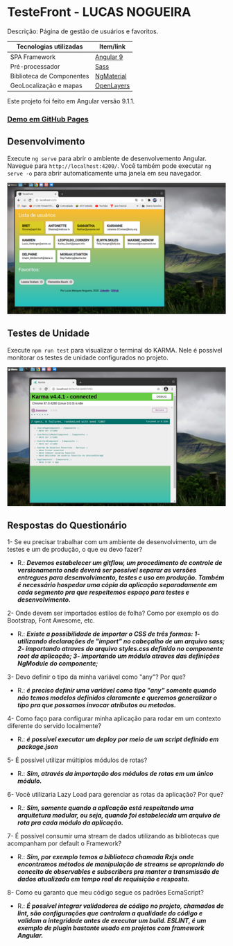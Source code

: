 # TesteFront - LUCAS NOGUEIRA 

Descrição: Página de gestão de usuários e favoritos.

Tecnologias utilizadas | Item/link
------------ | -------------
SPA Framework | [Angular 9](https://angular.io/)
Pré-processador | [Sass](https://sass-lang.com/)
Biblioteca de Componentes | [NgMaterial](https://material.angular.io/)
GeoLocalização e mapas | [OpenLayers](https://openlayers.org/)

Este projeto foi feito em Angular versão 9.1.1.

### [Demo em GitHub Pages](https://nogueira-lucas.github.io/listagem-usuarios/)

## Desenvolvimento

Execute `ng serve` para abrir o ambiente de desenvolvemento Angular. Navegue para `http://localhost:4200/`. Você também pode executar `ng serve -o` para abrir automaticamente uma janela em seu navegador.

![imagem](evidencias/tela-principal.png)

## Testes de Unidade

Execute `npm run test` para visualizar o terminal do KARMA. Nele é possível monitorar os testes de unidade configurados no projeto.

![imagem](evidencias/tela-karma.png)

## Respostas do Questionário

  1- Se eu precisar trabalhar com um ambiente de desenvolvimento, um de testes e um
  de produção, o que eu devo fazer?
   - R.: ***Devemos estabelecer um gitflow, um procedimento de controle de versionamento onde deverá ser possível separar as versões entregues para desenvolvimento, testes e uso em produção. Também é necessário hospedar uma cópia da aplicação separadamente em cada segmento pra que respeitemos espaço para testes e desenvolvimento.*** 

2- Onde devem ser importados estilos de folha? Como por exemplo os do Bootstrap,
  Font Awesome, etc.
   - R.: ***Existe a possibilidade de importar o CSS de três formas: 
        1- utilizando declarações de "import" no cabeçalho de um arquivo sass;
        2- importando atraves do arquivo styles.css definido no componente root da aplicação;
        3- importando um módulo atraves das definições NgModule do componente;***  

3- Devo definir o tipo da minha variável como "any"? Por que?
   - R.: ***é preciso definir uma variável como tipo "any" somente quando não temos modelos 
        definidos claramente e queremos generalizar o tipo pra que possamos invocar atributos ou metodos.***

4- Como faço para configurar minha aplicação para rodar em um contexto diferente do
  servido localmente?
   - R.: ***é possivel executar um deploy por meio de um script definido em package.json***
    
5- É possível utilizar múltiplos módulos de rotas?
   - R.: ***Sim, através da importação dos módulos de rotas em um único módulo.***

6- Você utilizaria Lazy Load para gerenciar as rotas da aplicação? Por que?
   - R.: ***Sim, somente quando a aplicação está respeitando uma arquitetura modular, ou seja, 
    quando foi estabelecida um arquivo de rota pra cada módulo da aplicação.***

7- É possível consumir uma stream de dados utilizando as bibliotecas que
  acompanham por default o Framework?
   - R.: ***Sim, por exemplo temos a biblioteca chamada Rxjs onde encontramos métodos de manipulação de streams se apropriando do conceito de observables e subscribers pra manter a transmissão de dados atualizada em tempo real de requisição e resposta.***

8- Como eu garanto que meu código segue os padrões EcmaScript?
   - R.: ***É possível integrar validadores de código no projeto, chamados de lint, são configurações que controlam a qualidade do código e validam a integridade antes de executar um build. ESLINT, é um exemplo de plugin bastante usado em projetos com framework Angular.***
